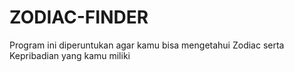 # ZODIAC-FINDER
Program ini diperuntukan agar kamu bisa mengetahui Zodiac serta Kepribadian yang kamu miliki
